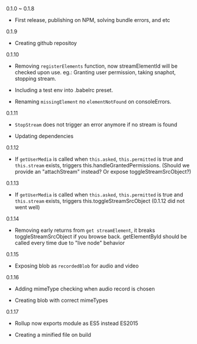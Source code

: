 0.1.0 ~ 0.1.8

  - First release, publishing on NPM, solving bundle errors, and etc

0.1.9

  - Creating github repositoy

0.1.10

  - Removing `registerElements` function, now streamElementId will be checked upon use. eg.: Granting user permission, taking snaphot, stopping stream.

  - Including a test env into .babelrc preset.

  - Renaming `missingElement` no `elementNotFound` on consoleErrors.

0.1.11

  - `StopStream` does not trigger an error anymore if no stream is found

  - Updating dependencies

0.1.12

  - If `getUserMedia` is called when `this.asked`, `this.permitted` is true and `this.stream` exists, triggers this.handleGrantedPermissions. (Should we provide an "attachStream" instead? Or expose toggleStreamSrcObject?)

0.1.13

  - If `getUserMedia` is called when `this.asked`, `this.permitted` is true and `this.stream` exists, triggers this.toggleStreamSrcObject (0.1.12 did not went well)

0.1.14

  - Removing early returns from `get streamElement`, it breaks toggleStreamSrcObject if you browse back. getElementById should be called every time due to "live node" behavior

0.1.15

  - Exposing blob as `recordedBlob` for audio and video

0.1.16

  - Adding mimeType checking when audio record is chosen

  - Creating blob with correct mimeTypes

0.1.17

  - Rollup now exports module as ES5 instead ES2015

  - Creating a minified file on build
